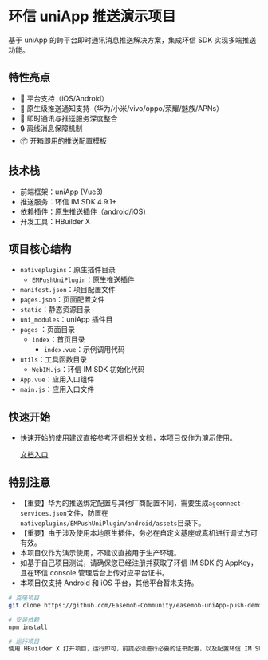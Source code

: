 # 环信 uniApp 推送演示项目

基于 uniApp 的跨平台即时通讯消息推送解决方案，集成环信 SDK 实现多端推送功能。

## 特性亮点

- 📱 平台支持（iOS/Android）
- 🔔 原生级推送通知支持（华为/小米/vivo/oppo/荣耀/魅族/APNs）
- 💬 即时通讯与推送服务深度整合
- 🔒 离线消息保障机制
- 📦 开箱即用的推送配置模板

## 技术栈

- 前端框架：uniApp (Vue3)
- 推送服务：环信 IM SDK 4.9.1+
- 依赖插件：[原生推送插件（android/iOS）](./nativeplugins/EMPushUniPlugin/)
- 开发工具：HBuilder X

## 项目核心结构

- `nativeplugins`：原生插件目录
  - `EMPushUniPlugin`：原生推送插件
- `manifest.json`：项目配置文件
- `pages.json`：页面配置文件
- `static`：静态资源目录
- `uni_modules`：uniApp 插件目
- `pages` ：页面目录
  - `index`：首页目录
    - `index.vue`：示例调用代码
- `utils`：工具函数目录
  - `WebIM.js`：环信 IM SDK 初始化代码
- `App.vue`：应用入口组件
- `main.js`：应用入口文件

## 快速开始

- 快速开始的使用建议直接参考环信相关文档，本项目仅作为演示使用。

  [文档入口](https://doc.easemob.com/document/applet/push/uniapp_push.html)

## 特别注意

- 【重要】华为的推送绑定配置与其他厂商配置不同，需要生成`agconnect-services.json`文件，防置在`nativeplugins/EMPushUniPlugin/android/assets`目录下。
- 【重要】由于涉及使用本地原生插件，务必在自定义基座或真机进行调试方可有效。
- 本项目仅作为演示使用，不建议直接用于生产环境。
- 如基于自己项目测试，请确保您已经注册并获取了环信 IM SDK 的 AppKey，且在环信 console 管理后台上传对应平台证书。
- 本项目仅支持 Android 和 iOS 平台，其他平台暂未支持。

```bash
# 克隆项目
git clone https://github.com/Easemob-Community/easemob-uniApp-push-demo

# 安装依赖
npm install

# 运行项目
使用 HBuilder X 打开项目，运行即可，前提必须进行必要的证书配置，以及配置环信 IM SDK 相关信息，且在自定义基座或真机进行调试方可有效。
```
